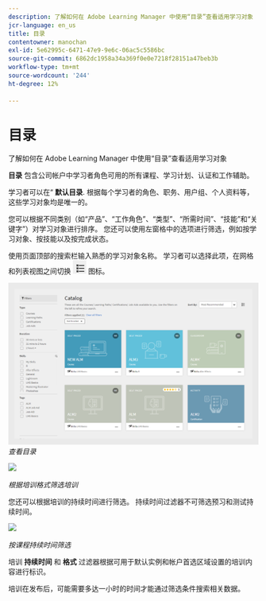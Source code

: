 ```yaml
---
description: 了解如何在 Adobe Learning Manager 中使用“目录”查看适用学习对象
jcr-language: en_us
title: 目录
contentowner: manochan
exl-id: 5e62995c-6471-47e9-9e6c-06ac5c5586bc
source-git-commit: 6862dc1958a34a369f0e0e7218f28151a47beb3b
workflow-type: tm+mt
source-wordcount: '244'
ht-degree: 12%

---
```


# 目录

了解如何在 Adobe Learning Manager 中使用“目录”查看适用学习对象

**目录** 包含公司帐户中学习者角色可用的所有课程、学习计划、认证和工作辅助。

学习者可以在“ **默认目录**. 根据每个学习者的角色、职务、用户组、个人资料等，这些学习对象均是唯一的。

您可以根据不同类别（如“产品”、“工作角色”、“类型”、“所需时间”、“技能”和“关键字”）对学习对象进行排序。 您还可以使用左窗格中的选项进行筛选，例如按学习对象、按技能以及按完成状态。

使用页面顶部的搜索栏输入熟悉的学习对象名称。 学习者可以选择此项，在网格和列表视图之间切换 ![](assets/icon-list.png) 图标。

![](assets/catalogs.png)
*查看目录*

<!--As a learner, you can  filter training based on the format of training, for example, Classroom, Self-paced, or Virtual Classroom. In addition, the learner can also filter the trainings based on Training Duration. Skill Levels filter which is already available, can now be enabled/disabled by Administrator. -->

![](assets/image014.png)

*根据培训格式筛选培训*

您还可以根据培训的持续时间进行筛选。 持续时间过滤器不可筛选预习和测试持续时间。

![](assets/image015.png)

*按课程持续时间筛选*

培训 **持续时间** 和 **格式** 过滤器根据可用于默认实例和帐户首选区域设置的培训内容进行标识。

培训在发布后，可能需要多达一小时的时间才能通过筛选条件搜索相关数据。
